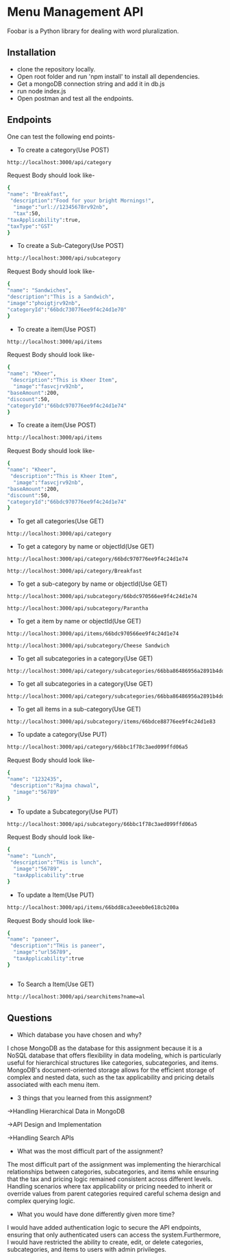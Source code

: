 
# Menu Management API

Foobar is a Python library for dealing with word pluralization.

## Installation

* clone the repository locally.
* Open root folder and run 'npm install' to install all dependencies.
* Get a mongoDB connection string and add it in db.js
* run node index.js
* Open postman and test all the endpoints.

## Endpoints
One can test the following end points-

* To create a category(Use POST)

```bash
http://localhost:3000/api/category
```
Request Body should look like-
```bash
{
"name": "Breakfast",
 "description":"Food for your bright Mornings!",
  "image":"url://12345678rv92nb",
  "tax":50,
"taxApplicability":true,
"taxType":"GST"
}
```
* To create a Sub-Category(Use POST)

```bash
http://localhost:3000/api/subcategory
```
Request Body should look like-
```bash
{
"name": "Sandwiches",
"description":"This is a Sandwich",
"image":"phoigtjrv92nb",
"categoryId":"66bdc730776ee9f4c24d1e70"
}
```

* To create a item(Use POST)

```bash
http://localhost:3000/api/items
```
Request Body should look like-
```bash
{
"name": "Kheer",
 "description":"This is Kheer Item",
  "image":"fasvcjrv92nb",
"baseAmount":200,
"discount":50,
"categoryId":"66bdc970776ee9f4c24d1e74"
}
```

* To create a item(Use POST)

```bash
http://localhost:3000/api/items
```
Request Body should look like-
```bash
{
"name": "Kheer",
 "description":"This is Kheer Item",
  "image":"fasvcjrv92nb",
"baseAmount":200,
"discount":50,
"categoryId":"66bdc970776ee9f4c24d1e74"
}
```
* To get all categories(Use GET)

```
http://localhost:3000/api/category
```
* To get a category by name or objectId(Use GET)

```
http://localhost:3000/api/category/66bdc970776ee9f4c24d1e74
```
```
http://localhost:3000/api/category/Breakfast
```
* To get a sub-category by name or objectId(Use GET)

```
http://localhost:3000/api/subcategory/66bdc970566ee9f4c24d1e74
```
```
http://localhost:3000/api/subcategory/Parantha
```
* To get a item by name or objectId(Use GET)

```
http://localhost:3000/api/items/66bdc970566ee9f4c24d1e74
```
```
http://localhost:3000/api/subcategory/Cheese Sandwich
```

* To get all subcategories in a category(Use GET)

```
http://localhost:3000/api/category/subcategories/66bba86486956a2891b4dd74
```
* To get all subcategories in a category(Use GET)

```
http://localhost:3000/api/category/subcategories/66bba86486956a2891b4dd74
```
* To get all items in a sub-category(Use GET)

```
http://localhost:3000/api/subcategory/items/66bdce88776ee9f4c24d1e83
```
* To update a category(Use PUT)

```bash
http://localhost:3000/api/category/66bbc1f78c3aed099ffd06a5
```
Request Body should look like-
```bash
{
"name": "1232435",
 "description":"Rajma chawal",
  "image":"56789"
}
```
* To update a Subcategory(Use PUT)

```bash
http://localhost:3000/api/subcategory/66bbc1f78c3aed099ffd06a5
```
Request Body should look like-
```bash
{
"name": "Lunch",
 "description":"THis is lunch",
  "image":"56789",
  "taxApplicability":true
}
```
* To update a Item(Use PUT)

```bash
http://localhost:3000/api/items/66bdd8ca3eeeb0e618cb200a
```
Request Body should look like-
```bash
{
"name": "paneer",
 "description":"THis is paneer",
  "image":"url56789",
  "taxApplicability":true
}
```


```

```
* To Search a Item(Use GET)

```bash
http://localhost:3000/api/searchitems?name=al
```
## Questions
* Which database you have chosen and why?

I chose MongoDB as the database for this assignment because it is a NoSQL database that offers flexibility in data modeling, which is particularly useful for hierarchical structures like categories, subcategories, and items. MongoDB's document-oriented storage allows for the efficient storage of complex and nested data, such as the tax applicability and pricing details associated with each menu item.

* 3 things that you learned from this assignment?

->Handling Hierarchical Data in MongoDB 

->API Design and Implementation

->Handling Search APIs

* What was the most difficult part of the assignment?

The most difficult part of the assignment was implementing the hierarchical relationships between categories, subcategories, and items while ensuring that the tax and pricing logic remained consistent across different levels. Handling scenarios where tax applicability or pricing needed to inherit or override values from parent categories required careful schema design and complex querying logic.

* What you would have done differently given more time?

 I would have added authentication logic to secure the API endpoints, ensuring that only authenticated users can access the system.Furthermore, I would have restricted the ability to create, edit, or delete categories, subcategories, and items to users with admin privileges.

